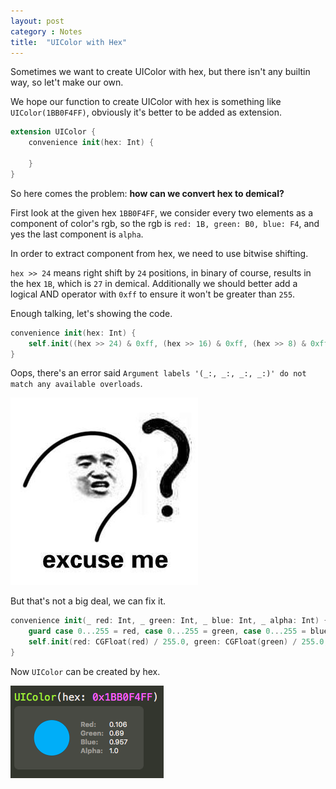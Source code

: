 ```yaml
---
layout: post
category : Notes
title:  "UIColor with Hex"
---
```


Sometimes we want to create UIColor with hex, but there isn't any builtin way, so let't make our own.

We hope our function to create UIColor with hex is something like `UIColor(1BB0F4FF)`, obviously it's better to be added as extension.

```swift
extension UIColor {
	convenience init(hex: Int) {
	
	}
}
```

So here comes the problem: **how can we convert hex to demical?**

First look at the given hex `1BB0F4FF`, we consider every two elements as a component of color's rgb, so the rgb is `red: 1B, green: B0, blue: F4`, and yes the last component is `alpha`.

In order to extract component from hex, we need to use bitwise shifting.

`hex >> 24` means right shift by `24` positions, in binary of course, results in the hex `1B`, which is `27` in demical. Additionally we should better add a logical AND operator with `0xff` to ensure it won't be greater than `255`.

Enough talking, let's showing the code.

```swift
convenience init(hex: Int) {
	self.init((hex >> 24) & 0xff, (hex >> 16) & 0xff, (hex >> 8) & 0xff, hex & 0xff)
}
```

Oops, there's an error said `Argument labels '(_:, _:, _:, _:)' do not match any available overloads`. 

![](/assets/images/excuseme.jpg)

But that's not a big deal, we can fix it.

```swift
convenience init(_ red: Int, _ green: Int, _ blue: Int, _ alpha: Int) {
	guard case 0...255 = red, case 0...255 = green, case 0...255 = blue, case 0...255 = alpha else { fatalError("invalid color value") }
	self.init(red: CGFloat(red) / 255.0, green: CGFloat(green) / 255.0, blue: CGFloat(blue) / 255.0, alpha: CGFloat(alpha) / 255.0)
}
```

Now `UIColor` can be created by hex.

![](/assets/images/UIColorHex.png)
